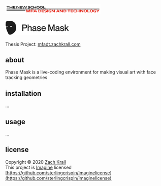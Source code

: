 <a href="https://mfadt.parsons.edu"><img src="./.github/readme/tns-mfadt.png" width="300"/></a>
<br/><br/><img src="./.github/readme/logo.png" width="200"/>
<br/><br/>Thesis Project: <a href="https://mfadt.zachkrall.com">mfadt.zachkrall.com</a>

## about

Phase Mask is a live-coding environment for making visual art with face tracking geometries

## installation

...

## usage

...

## license

Copyright © 2020 [Zach Krall](https://zachkrall.com)<br/>This project is [Imagine](./LICENSE) licensed<br/>
[https://github.com/sterlingcrispin/imaginelicense](https://github.com/sterlingcrispin/imaginelicense)

